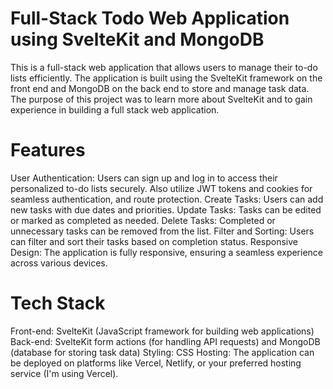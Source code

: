 # Full-Stack Todo Web Application using SvelteKit and MongoDB
This is a full-stack web application that allows users to manage their to-do lists efficiently. The application is built using the SvelteKit framework on the front end and MongoDB on the back end to store and manage task data. The purpose of this project was to learn more about SvelteKit and to gain experience in building a full stack web application.

# Features
User Authentication: Users can sign up and log in to access their personalized to-do lists securely. Also utilize JWT tokens and cookies for seamless authentication, and route protection.
Create Tasks: Users can add new tasks with due dates and priorities.
Update Tasks: Tasks can be edited or marked as completed as needed.
Delete Tasks: Completed or unnecessary tasks can be removed from the list.
Filter and Sorting: Users can filter and sort their tasks based on completion status.
Responsive Design: The application is fully responsive, ensuring a seamless experience across various devices.

# Tech Stack
Front-end: SvelteKit (JavaScript framework for building web applications)
Back-end: SvelteKit form actions (for handling API requests) and MongoDB (database for storing task data)
Styling: CSS
Hosting: The application can be deployed on platforms like Vercel, Netlify, or your preferred hosting service (I'm using Vercel).